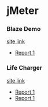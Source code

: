 # jMeter
<h3>Blaze Demo</h3>
<a href="https://blazedemo.com/">site link</a>
<ul>
  <li><a href="https://blaze-demo-report1.netlify.app" target="_blank">Report 1 </a></li>
</ul>

<h3>Life Charger</h3>
<a href="https://lifecharger.org/">site link</a>
<ul>
  <li><a href="https://life-charger-report1.netlify.app">Report 1</a></li>
  <li><a href="https://life-charger-report2.netlify.app">Report 1</a></li>
</ul>

